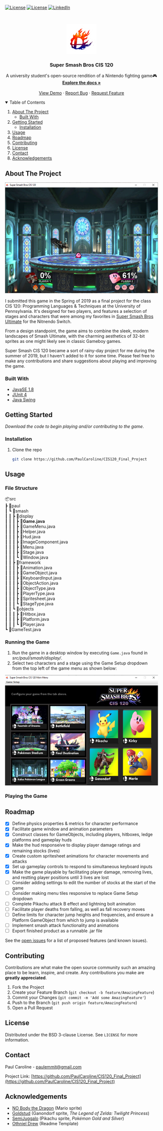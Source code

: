 <!-- PROJECT SHIELDS -->
<!--
*** I'm using markdown "reference style" links for readability.
*** Reference links are enclosed in brackets [ ] instead of parentheses ( ).
*** See the bottom of this document for the declaration of the reference variables
*** for contributors-url, forks-url, etc. This is an optional, concise syntax you may use.
*** https://www.markdownguide.org/basic-syntax/#reference-style-links
-->
[![License](	https://img.shields.io/badge/Eclipse-2C2255?style=for-the-badge&logo=eclipse&logoColor=white)](https://opensource.org/licenses/BSD-3-Clause)
[![License](https://img.shields.io/badge/Java-ED8B00?style=for-the-badge&logo=java&logoColor=white)](https://www.java.com/en/)
[![LinkedIn][linkedin-shield]][linkedin-url]




<!-- PROJECT LOGO -->
<br />
<p align="center">
  <a href="https://github.com/PaulCaroline/CIS120_Final_Project">
    <img src="images/logo.png" alt="Logo" width="100" height="100">
  </a>

  <h3 align="center">Super Smash Bros CIS 120</h3>

  <p align="center">
    A university student's open-source rendition of a Nintendo fighting game🎮
    <br />
    <a href="https://github.com/PaulCaroline/CIS120_Final_Project"><strong>Explore the docs »</strong></a>
    <br />
    <br />
    <a href="https://github.com/PaulCaroline/CIS120_Final_Project">View Demo</a>
    ·
    <a href="https://github.com/PaulCaroline/CIS120_Final_Project/issues">Report Bug</a>
    ·
    <a href="https://github.com/PaulCaroline/CIS120_Final_Project/issues">Request Feature</a>
  </p>
</p>



<!-- TABLE OF CONTENTS -->
<details open="open">
  <summary>Table of Contents</summary>
  <ol>
    <li>
      <a href="#about-the-project">About The Project</a>
      <ul>
        <li><a href="#built-with">Built With</a></li>
      </ul>
    </li>
    <li>
      <a href="#getting-started">Getting Started</a>
      <ul>
        <li><a href="#installation">Installation</a></li>
      </ul>
    </li>
    <li><a href="#usage">Usage</a></li>
    <li><a href="#roadmap">Roadmap</a></li>
    <li><a href="#contributing">Contributing</a></li>
    <li><a href="#license">License</a></li>
    <li><a href="#contact">Contact</a></li>
    <li><a href="#acknowledgements">Acknowledgements</a></li>
  </ol>
</details>



<!-- ABOUT THE PROJECT -->
## About The Project

[![Product Name Screen Shot][product-screenshot]](https://github.com/PaulCaroline/CIS120_Final_Project)

I submitted this game in the Spring of 2019 as a final project for the class CIS 120: Programming Languages & Techniques at the University of Pennsylvania. It's designed for two players, and features a selection of stages and characters that were among my favorites in <a href="https://en.wikipedia.org/wiki/Super_Smash_Bros._Ultimate">Super Smash Bros Ultimate</a> for the Nitnendo Switch.

From a design standpoint, the game aims to combine the sleek, modern landscapes of Smash Ultimate, with the charming aesthetics of 32-bit sprites as one might likely see in classic Gameboy games.

Super Smash CIS 120 became a sort of rainy-day project for me during the summer of 2019, but I haven't added to it for some time. Please feel free to make any contributions and share suggestions about playing and improving the game. 
### Built With

* [JavaSE 1.8](https://www.oracle.com/java/technologies/javase/javase-jdk8-downloads.html)
* [JUnit 4](https://junit.org/junit4/)
* [Java Swing](https://docs.oracle.com/javase/tutorial/uiswing/)



<!-- GETTING STARTED -->
## Getting Started

*Download the code to begin playing and/or contributing to the game*.


### Installation

1. Clone the repo
   ```sh
   git clone https://github.com/PaulCaroline/CIS120_Final_Project
   ```

<!-- USAGE EXAMPLES -->
## Usage
### File Structure  
📦src  
 ┣ 📂paul  
 ┃ ┗ 📂smash  
 ┃ ┃ ┣ 📂display  
 ┃ ┃ ┃ ┣ 📜**Game.java**  
 ┃ ┃ ┃ ┣ 📜GameMenu.java  
 ┃ ┃ ┃ ┣ 📜Helper.java  
 ┃ ┃ ┃ ┣ 📜Hud.java  
 ┃ ┃ ┃ ┣ 📜ImageComponent.java  
 ┃ ┃ ┃ ┣ 📜Menu.java  
 ┃ ┃ ┃ ┣ 📜Stage.java  
 ┃ ┃ ┃ ┗ 📜Window.java  
 ┃ ┃ ┣ 📂framework  
 ┃ ┃ ┃ ┣ 📜Animation.java  
 ┃ ┃ ┃ ┣ 📜GameObject.java  
 ┃ ┃ ┃ ┣ 📜KeyboardInput.java  
 ┃ ┃ ┃ ┣ 📜ObjectAction.java  
 ┃ ┃ ┃ ┣ 📜ObjectType.java  
 ┃ ┃ ┃ ┣ 📜PlayerType.java  
 ┃ ┃ ┃ ┣ 📜Spritesheet.java  
 ┃ ┃ ┃ ┗ 📜StageType.java  
 ┃ ┃ ┗ 📂objects  
 ┃ ┃ ┃ ┣ 📜Hitbox.java  
 ┃ ┃ ┃ ┣ 📜Platform.java  
 ┃ ┃ ┃ ┗ 📜Player.java  
 ┗ 📜GameTest.java  

### Running the Game
1. Run the game in a desktop window by executing `Game.java` found in *src/paul/smash/display/*.  
2. Select two characters and a stage using the Game Setup dropdown from the top left of the game menu as shown below:  

[![Product Name Screen Shot][product-menu]](https://github.com/PaulCaroline/CIS120_Final_Project)

### Playing the Game



<!-- ROADMAP -->
## Roadmap
- [x] Define physics properties & metrics for character performance
- [x] Facilitate game window and animation parameters
- [x] Construct classes for GameObjects, including players, hitboxes, ledge platforms and gameplay huds
- [x] Make the hud responseive to display player damage ratings and remaining stocks (lives)
- [x] Create custom spritesheet animations for character movements and attacks 
- [x] Set up gameplay controls to respond to simultaneous keyboard inputs
- [x] Make the game playable by facilitating player damage, removing lives, and restting player positions until 3 lives are lost
- [ ] Consider adding settings to edit the number of stocks at the start of the game
- [ ] Consider making menu tiles responsive to replace Game Setup dropdown
- [ ] Complete Pikachu attack B effect and lightning bolt animation
- [ ] Facilitate player deaths from falling, as well as fall recovery moves
- [ ] Define limits for character jump heights and frequencies, and ensure a Platform GameObject from which to jump is available
- [ ] Implement smash attack functionality and animations
- [ ] Export finished product as a runnable .jar file

See the [open issues](https://github.com/PaulCaroline/CIS120_Final_Project/issues) for a list of proposed features (and known issues).



<!-- CONTRIBUTING -->
## Contributing

Contributions are what make the open source community such an amazing place to be learn, inspire, and create. Any contributions you make are **greatly appreciated**.

1. Fork the Project
2. Create your Feature Branch (`git checkout -b feature/AmazingFeature`)
3. Commit your Changes (`git commit -m 'Add some AmazingFeature'`)
4. Push to the Branch (`git push origin feature/AmazingFeature`)
5. Open a Pull Request



<!-- LICENSE -->
## License

Distributed under the BSD 3-clause License. See `LICENSE` for more information.



<!-- CONTACT -->
## Contact

Paul Caroline  - paulemmit@gmail.com

Project Link: [https://github.com/PaulCaroline/CIS120_Final_Project](https://github.com/PaulCaroline/CIS120_Final_Project)



<!-- ACKNOWLEDGEMENTS -->
## Acknowledgements
* [NO Body the Dragon](https://www.deviantart.com/no-body-the-dragon) (Mario sprite)
* [Goldstud](https://www.spriters-resource.com/submitter/GoldStud/?source=genre) (Ganondorf sprite, *The Legend of Zelda: Twilight Princess*)
* [SemiJuggalo](https://www.deviantart.com/semijuggalo) (Pikachu sprite, *Pokémon Gold and Silver*)
* [Othniel Drew](https://github.com/othneildrew) (Readme Template)






<!-- MARKDOWN LINKS & IMAGES -->
<!-- https://www.markdownguide.org/basic-syntax/#reference-style-links -->
[license-shield]: https://img.shields.io/github/license/othneildrew/Best-README-Template.svg?style=for-the-badge
[license-url]: https://github.com/PaulCaroline/CIS120_Final_Project/blob/master/LICENSE.txt
[linkedin-shield]: https://img.shields.io/badge/-LinkedIn-black.svg?style=for-the-badge&logo=linkedin&colorB=555
[linkedin-url]: https://www.linkedin.com/in/paul-caroline-336800142
[product-screenshot]: images/screenshot.png
[product-menu]: images/menu_screen.png
